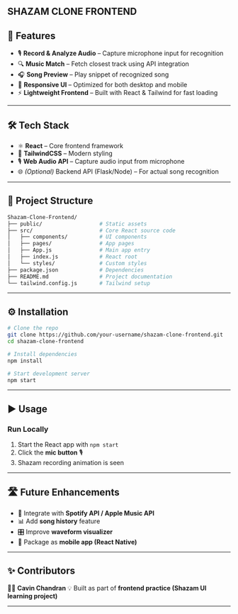 ## SHAZAM CLONE FRONTEND

## 🚀 Features

* 🎙️ **Record & Analyze Audio** – Capture microphone input for recognition
* 🔍 **Music Match** – Fetch closest track using API integration
* 🎧 **Song Preview** – Play snippet of recognized song
* 📱 **Responsive UI** – Optimized for both desktop and mobile
* ⚡ **Lightweight Frontend** – Built with React & Tailwind for fast loading

---

## 🛠️ Tech Stack

* ⚛️ **React** – Core frontend framework
* 🎨 **TailwindCSS** – Modern styling
* 🎙️ **Web Audio API** – Capture audio input from microphone
* 🌐 *(Optional)* Backend API (Flask/Node) – For actual song recognition

---

## 📂 Project Structure

```bash
Shazam-Clone-Frontend/
├── public/                  # Static assets
├── src/                     # Core React source code
│   ├── components/          # UI components
│   ├── pages/               # App pages
│   ├── App.js               # Main app entry
│   ├── index.js             # React root
│   └── styles/              # Custom styles
├── package.json             # Dependencies
├── README.md                # Project documentation
└── tailwind.config.js       # Tailwind setup
```

---

## ⚙️ Installation

```bash
# Clone the repo
git clone https://github.com/your-username/shazam-clone-frontend.git
cd shazam-clone-frontend

# Install dependencies
npm install

# Start development server
npm start
```

---

## ▶️ Usage

### Run Locally

1. Start the React app with `npm start`
2. Click the **mic button** 🎙️
3. Shazam recording animation is seen

---

## 🛣️ Future Enhancements

* 🔗 Integrate with **Spotify API / Apple Music API**
* 📊 Add **song history** feature
* 🎛️ Improve **waveform visualizer**
* 📱 Package as **mobile app (React Native)**

---

## ✨ Contributors

👨‍💻 **Cavin Chandran**
💡 Built as part of **frontend practice (Shazam UI learning project)**

---

